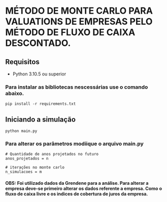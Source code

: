 # MÉTODO DE MONTE CARLO PARA VALUATIONS DE EMPRESAS PELO MÉTODO DE FLUXO DE CAIXA DESCONTADO.


## Requisitos

- Python 3.10.5 ou superior

### Para instalar as bibliotecas nescessárias use o comando abaixo.

```
pip install -r requirements.txt
```

## Iniciando a simulação

```
python main.py
```

### Para alterar os parâmetros modiique o arquivo main.py

```
# Quantidade de anos projetados no futuro
anos_projetados = n

# iterações no monte carlo 
n_simulacoes = m
```


#### OBS: Foi utilizado dados da Grendene para a análise. Para alterar a empresa deve-se primeiro alterar os dados referente a empresa. Como o fluxo de caixa livre e os indices de cobertura de juros da empresa.
